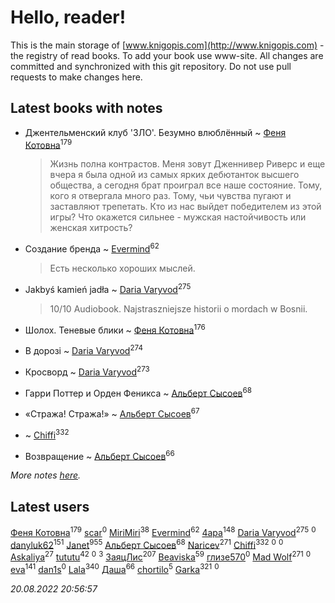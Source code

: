# Hello, reader!
This is the main storage of [www.knigopis.com](http://www.knigopis.com) - the registry of read books.
To add your book use www-site. All changes are committed and synchronized with this git repository.
Do not use pull requests to make changes here.


## Latest books with notes
* Джентельменский клуб 'ЗЛО'. Безумно влюблённый ~ [Феня Котовна](users/109/109746193906459706720-google)<sup>179</sup>
    > Жизнь полна контрастов. Меня зовут Дженнивер Риверс и еще вчера я была одной из самых ярких дебютанток высшего общества, а сегодня брат проиграл все наше состояние. Тому, кого я отвергала много раз. Тому, чьи чувства пугают и заставляют трепетать. Кто из нас выйдет победителем из этой игры? Что окажется сильнее - мужская настойчивость или женская хитрость?

* Создание бренда ~ [Evermind](users/302/302928912-vkontakte)<sup>62</sup>
    > Есть несколько хороших мыслей.

* Jakbyś kamień jadła ~ [Daria Varyvod](users/829/829893410524253-facebook)<sup>275</sup>
    > 10/10 Audiobook. Najstraszniejsze historii o mordach w Bosnii.

* Шолох. Теневые блики ~ [Феня Котовна](users/109/109746193906459706720-google)<sup>176</sup>

* В дорозі ~ [Daria Varyvod](users/829/829893410524253-facebook)<sup>274</sup>

* Кросворд ~ [Daria Varyvod](users/829/829893410524253-facebook)<sup>273</sup>

* Гарри Поттер и  Орден Феникса ~ [Альберт Сысоев](users/474/47446642-vkontakte)<sup>68</sup>

* «Стража! Стража!» ~ [Альберт Сысоев](users/474/47446642-vkontakte)<sup>67</sup>

*  ~ [Chiffi](users/105/105831994080785626680-google)<sup>332</sup>

* Возвращение ~ [Альберт Сысоев](users/474/47446642-vkontakte)<sup>66</sup>


_More notes [here](latest_books_with_notes.md)._


## Latest users
[Феня Котовна](users/109/109746193906459706720-google)<sup>179</sup> 
[scar](users/305/305940291-vkontakte)<sup>0</sup> 
[MiriMiri](users/106/106107989792957993574-google)<sup>38</sup> 
[Evermind](users/302/302928912-vkontakte)<sup>62</sup> 
[4apa](users/117/117392596378069249667-google)<sup>148</sup> 
[Daria Varyvod](users/829/829893410524253-facebook)<sup>275</sup> 
[](users/602/602594164-yandex)<sup>0</sup> 
[danyluk62](users/374/374149854-vkontakte)<sup>151</sup> 
[Janet](users/108/108113656204404967440-google)<sup>955</sup> 
[Альберт Сысоев](users/474/47446642-vkontakte)<sup>68</sup> 
[Naricev](users/107/107090515204537133928-google)<sup>271</sup> 
[Chiffi](users/105/105831994080785626680-google)<sup>332</sup> 
[](users/185/185675202-vkontakte)<sup>0</sup> 
[](users/108/108518651320113412154-google)<sup>0</sup> 
[Askaliya](users/326/326783541-vkontakte)<sup>27</sup> 
[tututu](users/135/135685382-vkontakte)<sup>42</sup> 
[](users/173/17316051423275515640-mailru)<sup>0</sup> 
[](users/101/101368518035734751027-google)<sup>3</sup> 
[ЗаяцЛис](users/112/112388384595246311466-google)<sup>207</sup> 
[Beaviska](users/102/10202544960024508-facebook)<sup>59</sup> 
[глизе570](users/117/117707406053876609739-google)<sup>0</sup> 
[Mad Wolf](users/947/94738840-vkontakte)<sup>271</sup> 
[](users/160/1600605696-yandex)<sup>0</sup> 
[eva](users/111/111656270551033014778-google)<sup>141</sup> 
[dan1s](users/244/2447731-vkontakte)<sup>0</sup> 
[Lala](users/761/76187635-vkontakte)<sup>340</sup> 
[Даша](users/334/334696193054530347-mailru)<sup>66</sup> 
[chortilo](users/103/103729627291700958750-google)<sup>5</sup> 
[Garka](users/115/115753719718250012620-google)<sup>321</sup> 
[](users/103/103658358256260282340-google)<sup>0</sup> 


_20.08.2022 20:56:57_
